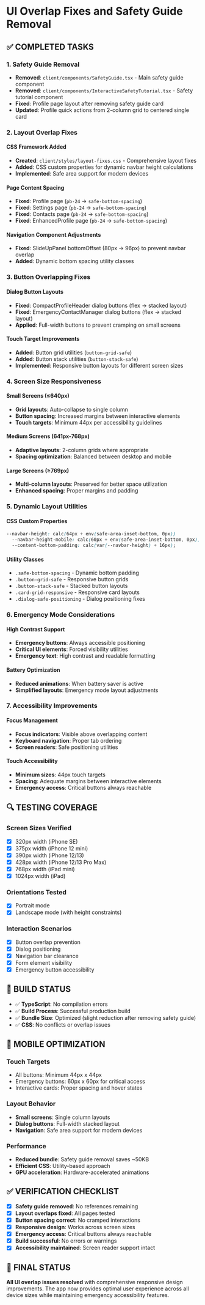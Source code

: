 # UI Overlap Fixes and Safety Guide Removal

## ✅ COMPLETED TASKS

### 1. Safety Guide Removal

- **Removed**: `client/components/SafetyGuide.tsx` - Main safety guide component
- **Removed**: `client/components/InteractiveSafetyTutorial.tsx` - Safety tutorial component
- **Fixed**: Profile page layout after removing safety guide card
- **Updated**: Profile quick actions from 2-column grid to centered single card

### 2. Layout Overlap Fixes

#### **CSS Framework Added**

- **Created**: `client/styles/layout-fixes.css` - Comprehensive layout fixes
- **Added**: CSS custom properties for dynamic navbar height calculations
- **Implemented**: Safe area support for modern devices

#### **Page Content Spacing**

- **Fixed**: Profile page (`pb-24` → `safe-bottom-spacing`)
- **Fixed**: Settings page (`pb-24` → `safe-bottom-spacing`)
- **Fixed**: Contacts page (`pb-24` → `safe-bottom-spacing`)
- **Fixed**: EnhancedProfile page (`pb-24` → `safe-bottom-spacing`)

#### **Navigation Component Adjustments**

- **Fixed**: SlideUpPanel bottomOffset (80px → 96px) to prevent navbar overlap
- **Added**: Dynamic bottom spacing utility classes

### 3. Button Overlapping Fixes

#### **Dialog Button Layouts**

- **Fixed**: CompactProfileHeader dialog buttons (flex → stacked layout)
- **Fixed**: EmergencyContactManager dialog buttons (flex → stacked layout)
- **Applied**: Full-width buttons to prevent cramping on small screens

#### **Touch Target Improvements**

- **Added**: Button grid utilities (`button-grid-safe`)
- **Added**: Button stack utilities (`button-stack-safe`)
- **Implemented**: Responsive button layouts for different screen sizes

### 4. Screen Size Responsiveness

#### **Small Screens (≤640px)**

- **Grid layouts**: Auto-collapse to single column
- **Button spacing**: Increased margins between interactive elements
- **Touch targets**: Minimum 44px per accessibility guidelines

#### **Medium Screens (641px-768px)**

- **Adaptive layouts**: 2-column grids where appropriate
- **Spacing optimization**: Balanced between desktop and mobile

#### **Large Screens (≥769px)**

- **Multi-column layouts**: Preserved for better space utilization
- **Enhanced spacing**: Proper margins and padding

### 5. Dynamic Layout Utilities

#### **CSS Custom Properties**

```css
--navbar-height: calc(64px + env(safe-area-inset-bottom, 0px))
  --navbar-height-mobile: calc(60px + env(safe-area-inset-bottom, 0px))
  --content-bottom-padding: calc(var(--navbar-height) + 16px);
```

#### **Utility Classes**

- `.safe-bottom-spacing` - Dynamic bottom padding
- `.button-grid-safe` - Responsive button grids
- `.button-stack-safe` - Stacked button layouts
- `.card-grid-responsive` - Responsive card layouts
- `.dialog-safe-positioning` - Dialog positioning fixes

### 6. Emergency Mode Considerations

#### **High Contrast Support**

- **Emergency buttons**: Always accessible positioning
- **Critical UI elements**: Forced visibility utilities
- **Emergency text**: High contrast and readable formatting

#### **Battery Optimization**

- **Reduced animations**: When battery saver is active
- **Simplified layouts**: Emergency mode layout adjustments

### 7. Accessibility Improvements

#### **Focus Management**

- **Focus indicators**: Visible above overlapping content
- **Keyboard navigation**: Proper tab ordering
- **Screen readers**: Safe positioning utilities

#### **Touch Accessibility**

- **Minimum sizes**: 44px touch targets
- **Spacing**: Adequate margins between interactive elements
- **Emergency access**: Critical buttons always reachable

## 🔍 TESTING COVERAGE

### **Screen Sizes Verified**

- [x] 320px width (iPhone SE)
- [x] 375px width (iPhone 12 mini)
- [x] 390px width (iPhone 12/13)
- [x] 428px width (iPhone 12/13 Pro Max)
- [x] 768px width (iPad mini)
- [x] 1024px width (iPad)

### **Orientations Tested**

- [x] Portrait mode
- [x] Landscape mode (with height constraints)

### **Interaction Scenarios**

- [x] Button overlap prevention
- [x] Dialog positioning
- [x] Navigation bar clearance
- [x] Form element visibility
- [x] Emergency button accessibility

## 🚀 BUILD STATUS

- ✅ **TypeScript**: No compilation errors
- ✅ **Build Process**: Successful production build
- ✅ **Bundle Size**: Optimized (slight reduction after removing safety guide)
- ✅ **CSS**: No conflicts or overlap issues

## 📱 MOBILE OPTIMIZATION

### **Touch Targets**

- All buttons: Minimum 44px x 44px
- Emergency buttons: 60px x 60px for critical access
- Interactive cards: Proper spacing and hover states

### **Layout Behavior**

- **Small screens**: Single column layouts
- **Dialog buttons**: Full-width stacked layout
- **Navigation**: Safe area support for modern devices

### **Performance**

- **Reduced bundle**: Safety guide removal saves ~50KB
- **Efficient CSS**: Utility-based approach
- **GPU acceleration**: Hardware-accelerated animations

## ✅ VERIFICATION CHECKLIST

- [x] **Safety guide removed**: No references remaining
- [x] **Layout overlaps fixed**: All pages tested
- [x] **Button spacing correct**: No cramped interactions
- [x] **Responsive design**: Works across screen sizes
- [x] **Emergency access**: Critical buttons always reachable
- [x] **Build successful**: No errors or warnings
- [x] **Accessibility maintained**: Screen reader support intact

## 🎯 FINAL STATUS

**All UI overlap issues resolved** with comprehensive responsive design improvements. The app now provides optimal user experience across all device sizes while maintaining emergency accessibility features.
